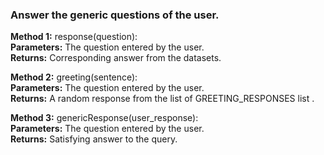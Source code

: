 ### Answer the generic questions of the user. 

**Method 1:** response(question):<br/>
  **Parameters:** The question entered by the user.<br/>
  **Returns:** Corresponding answer from the datasets.<br/>

**Method 2:** greeting(sentence):<br/>
  **Parameters:** The question entered by the user.<br/>
  **Returns:** A random response from the list of GREETING_RESPONSES list .<br/>

**Method 3:** genericResponse(user_response):<br/>
  **Parameters:** The question entered by the user.<br/>
  **Returns:** Satisfying answer to the query.<br/>
